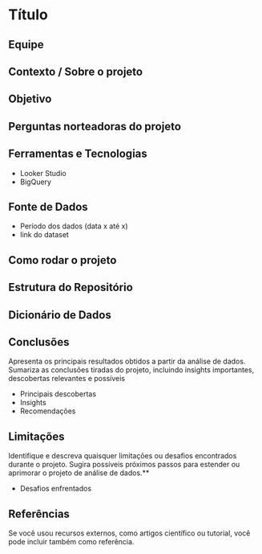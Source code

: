 # Título

## Equipe

## Contexto / Sobre o projeto

## Objetivo

## Perguntas norteadoras do projeto

## Ferramentas e Tecnologias
* Looker Studio
* BigQuery 

## Fonte de Dados
* Período dos dados (data x até x)
* link do dataset

## Como rodar o projeto

## Estrutura do Repositório

## Dicionário de Dados

## 

## Conclusões 
Apresenta os principais resultados obtidos a partir da análise de dados. Sumariza as conclusões tiradas do projeto, incluindo insights importantes, descobertas relevantes e possíveis 
* Principais descobertas
* Insights
* Recomendações
  
## Limitações 
Identifique e descreva quaisquer limitações ou desafios encontrados durante o projeto. Sugira possíveis próximos passos para estender ou aprimorar o projeto de análise de dados.**
* Desafios enfrentados
  
## Referências
Se você usou recursos externos, como artigos científico ou tutorial, você pode incluir também como referência.
